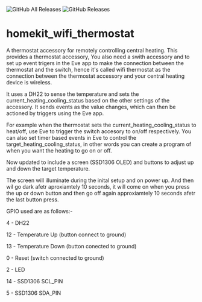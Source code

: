 ![GitHub All Releases](https://img.shields.io/github/downloads/maccoylton/homekit_wifi_thermostat/total)
![GitHub Releases](https://img.shields.io/github/downloads/maccoylton/homekit_wifi_thermostat/latest/total)

# homekit_wifi_thermostat

A thermostat accessory for remotely controlling central heating.
This provides a thermostat accessory, You also need a swith accessory and to set up event trigers in the Eve app to make the 
connection between the thermostat and the switch, hence it's called wifi thermostat as the connection between the thermostat 
accessory and your central heating device is wireless.

It uses a DH22 to sense the temperature and sets the current_heating_cooling_status based on the other settings of the 
accessory. It sends events as the value changes, which can then be actioned by triggers using the Eve app.

For example when the thermostat sets the current_heating_cooling_status to heat/off, use Eve to trigger the switch accesory 
to on/off respectively. You can also set timer based events in Eve to control the target_heating_cooling_status, in other 
words you can create a program of when you want the heating to go on or off. 

Now updated to include a screen (SSD1306 OLED) and buttons to adjust up and down the target temperature. 

The screen will illuminate during the inital setup and on power up. And then wil go dark afetr aproxiamtely 10 seconds, it will come on when you press the up or down button and then go off again approxiamtely 10 seconds afetr the last button press.

GPIO used are as follows:- 

  4 - DH22

  12 - Temperature Up (button connect to ground)

  13 - Temperature Down (button conected to ground) 
  
  0 - Reset (switch connected to ground) 
  
  2 - LED 
  
  14 - SSD1306 SCL_PIN
  
  5 - SSD1306 SDA_PIN
